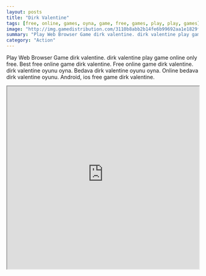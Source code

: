 ```yaml
---
layout: posts
title: "Dirk Valentine"
tags: [free, online, games, oyna, game, free, games, play, play, games]
image: "http://img.gamedistribution.com/3110b8abb2b14fe6b99692aa1e1829f0.jpg"
summary: "Play Web Browser Game dirk valentine. dirk valentine play game online only free. Best free online game dirk valentine. Free online game dirk valentine. dirk valentine oyunu oyna. Bedava dirk valentine oyunu oyna. Online bedava dirk valentine oyunu. Android, ios free game dirk valentine."
category: "Action"
---
```


Play Web Browser Game dirk valentine. dirk valentine play game online only free. Best free online game dirk valentine. Free online game dirk valentine. dirk valentine oyunu oyna. Bedava dirk valentine oyunu oyna. Online bedava dirk valentine oyunu. Android, ios free game dirk valentine.

<iframe width="100%" height="480px;" src="http://flash.gamedistribution.com?game=3110b8abb2b14fe6b99692aa1e1829f0"></iframe>